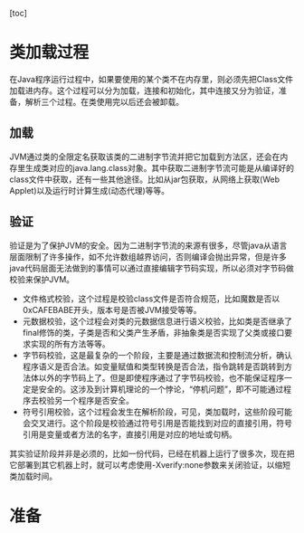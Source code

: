 [toc]



# 类加载过程

在Java程序运行过程中，如果要使用的某个类不在内存里，则必须先把Class文件加载进内存。这个过程可以分为加载，连接和初始化，其中连接又分为验证，准备，解析三个过程。在类使用完以后还会被卸载。

## 加载

JVM通过类的全限定名获取该类的二进制字节流并把它加载到方法区，还会在内存里生成类对应的java.lang.class对象。其中获取二进制字节流可能是从编译好的class文件中获取，还有一些其他途径。比如从jar包获取，从网络上获取(Web Applet)以及运行时计算生成(动态代理)等等。

## 验证

验证是为了保护JVM的安全。因为二进制字节流的来源有很多，尽管java从语言层面限制了许多操作，如不允许数组越界访问，否则编译会抛出异常，但是许多java代码层面无法做到的事情可以通过直接编辑字节码实现，所以必须对字节码做校验来保护JVM。

* 文件格式校验，这个过程是校验class文件是否符合规范，比如魔数是否以0xCAFEBABE开头，版本号是否被JVM接受等等。
* 元数据校验，这个过程会对类的元数据信息进行语义校验，比如类是否继承了final修饰的类，子类是否和父类产生矛盾，非抽象类是否实现了父类或接口要求实现的所有方法等等。
* 字节码校验，这是最复杂的一个阶段，主要是通过数据流和控制流分析，确认程序语义是否合法。如变量赋值和类型转换是否合法，指令跳转是否跳转到方法体以外的字节码上了。但是即使程序通过了字节码校验，也不能保证程序一定是安全的。这涉及到计算机理论的一个悖论，“停机问题”，即不可能通过程序去校验另一个程序是否安全。
* 符号引用校验，这个过程会发生在解析阶段，可见，类加载时，这些阶段可能会交叉进行。这个阶段是校验通过符号引用是否能找到对应的直接引用，符号引用是变量或者方法的名字，直接引用是对应的地址或句柄。

其实验证阶段并非是必须的，比如一份代码，已经在机器上运行了很多次，现在把它部署到其它机器上时，就可以考虑使用-Xverify:none参数来关闭验证，以缩短类加载时间。

# 准备




